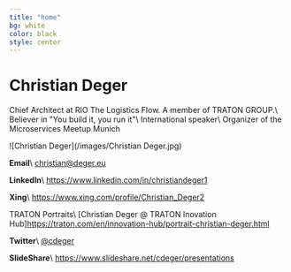 ```yaml
---
title: "home"
bg: white
color: black
style: center
---
```


# Christian Deger
Chief Architect at RIO The Logistics Flow. A member of TRATON GROUP.\\
Believer in "You build it, you run it"\\
International speaker\\
Organizer of the Microservices Meetup Munich


![Christian Deger](/images/Christian Deger.jpg)

__Email__\\
[christian@deger.eu](mailto:christian@deger.eu)

__LinkedIn__\\
<https://www.linkedin.com/in/christiandeger1>

__Xing__\\
<https://www.xing.com/profile/Christian_Deger2>

TRATON Portraits\\
[Christian Deger @ TRATON Inovation Hub]<https://traton.com/en/innovation-hub/portrait-christian-deger.html>

__Twitter__\\
[@cdeger](https://twitter.com/cdeger)

__SlideShare__\\
<https://www.slideshare.net/cdeger/presentations>
